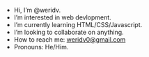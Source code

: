 -  Hi, I’m @weridv.
-  I’m interested in web devlopment.
-  I’m currently learning HTML/CSS/Javascript.
-  I’m looking to collaborate on anything.
-  How to reach me: weridv0@gmail.com
-  Pronouns: He/Him.
<!---
weridv/weridv is a ✨ special ✨ repository because its `README.md` (this file) appears on your GitHub profile.
You can click the Preview link to take a look at your changes.
--->
